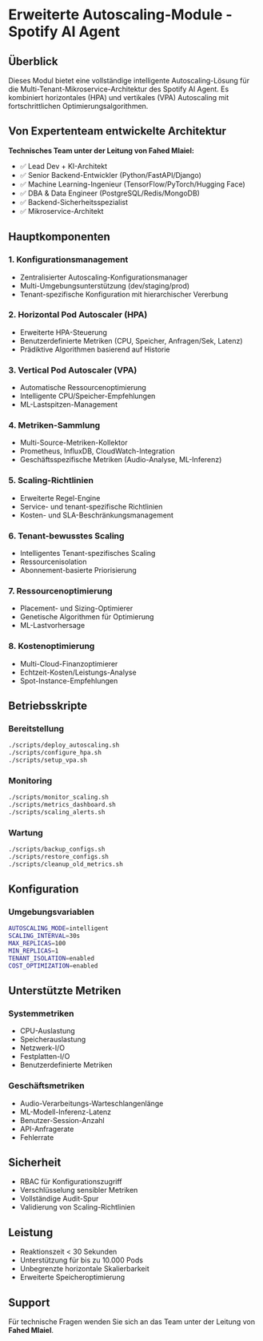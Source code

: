 # Erweiterte Autoscaling-Module - Spotify AI Agent

## Überblick

Dieses Modul bietet eine vollständige intelligente Autoscaling-Lösung für die Multi-Tenant-Mikroservice-Architektur des Spotify AI Agent. Es kombiniert horizontales (HPA) und vertikales (VPA) Autoscaling mit fortschrittlichen Optimierungsalgorithmen.

## Von Expertenteam entwickelte Architektur

**Technisches Team unter der Leitung von Fahed Mlaiel:**
- ✅ Lead Dev + KI-Architekt
- ✅ Senior Backend-Entwickler (Python/FastAPI/Django)
- ✅ Machine Learning-Ingenieur (TensorFlow/PyTorch/Hugging Face)
- ✅ DBA & Data Engineer (PostgreSQL/Redis/MongoDB)
- ✅ Backend-Sicherheitsspezialist
- ✅ Mikroservice-Architekt

## Hauptkomponenten

### 1. Konfigurationsmanagement
- Zentralisierter Autoscaling-Konfigurationsmanager
- Multi-Umgebungsunterstützung (dev/staging/prod)
- Tenant-spezifische Konfiguration mit hierarchischer Vererbung

### 2. Horizontal Pod Autoscaler (HPA)
- Erweiterte HPA-Steuerung
- Benutzerdefinierte Metriken (CPU, Speicher, Anfragen/Sek, Latenz)
- Prädiktive Algorithmen basierend auf Historie

### 3. Vertical Pod Autoscaler (VPA)
- Automatische Ressourcenoptimierung
- Intelligente CPU/Speicher-Empfehlungen
- ML-Lastspitzen-Management

### 4. Metriken-Sammlung
- Multi-Source-Metriken-Kollektor
- Prometheus, InfluxDB, CloudWatch-Integration
- Geschäftsspezifische Metriken (Audio-Analyse, ML-Inferenz)

### 5. Scaling-Richtlinien
- Erweiterte Regel-Engine
- Service- und tenant-spezifische Richtlinien
- Kosten- und SLA-Beschränkungsmanagement

### 6. Tenant-bewusstes Scaling
- Intelligentes Tenant-spezifisches Scaling
- Ressourcenisolation
- Abonnement-basierte Priorisierung

### 7. Ressourcenoptimierung
- Placement- und Sizing-Optimierer
- Genetische Algorithmen für Optimierung
- ML-Lastvorhersage

### 8. Kostenoptimierung
- Multi-Cloud-Finanzoptimierer
- Echtzeit-Kosten/Leistungs-Analyse
- Spot-Instance-Empfehlungen

## Betriebsskripte

### Bereitstellung
```bash
./scripts/deploy_autoscaling.sh
./scripts/configure_hpa.sh
./scripts/setup_vpa.sh
```

### Monitoring
```bash
./scripts/monitor_scaling.sh
./scripts/metrics_dashboard.sh
./scripts/scaling_alerts.sh
```

### Wartung
```bash
./scripts/backup_configs.sh
./scripts/restore_configs.sh
./scripts/cleanup_old_metrics.sh
```

## Konfiguration

### Umgebungsvariablen
```bash
AUTOSCALING_MODE=intelligent
SCALING_INTERVAL=30s
MAX_REPLICAS=100
MIN_REPLICAS=1
TENANT_ISOLATION=enabled
COST_OPTIMIZATION=enabled
```

## Unterstützte Metriken

### Systemmetriken
- CPU-Auslastung
- Speicherauslastung
- Netzwerk-I/O
- Festplatten-I/O
- Benutzerdefinierte Metriken

### Geschäftsmetriken
- Audio-Verarbeitungs-Warteschlangenlänge
- ML-Modell-Inferenz-Latenz
- Benutzer-Session-Anzahl
- API-Anfragerate
- Fehlerrate

## Sicherheit

- RBAC für Konfigurationszugriff
- Verschlüsselung sensibler Metriken
- Vollständige Audit-Spur
- Validierung von Scaling-Richtlinien

## Leistung

- Reaktionszeit < 30 Sekunden
- Unterstützung für bis zu 10.000 Pods
- Unbegrenzte horizontale Skalierbarkeit
- Erweiterte Speicheroptimierung

## Support

Für technische Fragen wenden Sie sich an das Team unter der Leitung von **Fahed Mlaiel**.
